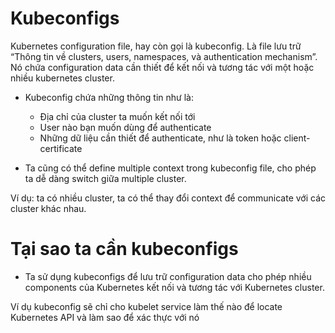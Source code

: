 # Kubeconfigs
Kubernetes configuration file, hay còn gọi là kubeconfig. Là file lưu trữ “Thông tin về clusters, users, namespaces, và authentication mechanism”. Nó chứa configuration data cần thiết để kết nối và tương tác với một hoặc nhiều kubernetes cluster.

* Kubeconfig chứa những thông tin như là:
  - Địa chỉ của cluster ta muốn kết nối tới
  - User nào bạn muốn dùng để authenticate
  - Những dữ liệu cần thiết để authenticate, như là token hoặc client-certificate

* Ta cũng có thể define multiple context trong kubeconfig file, cho phép ta dễ dàng switch giữa multiple cluster.

Ví dụ: ta có nhiều cluster, ta có thể thay đổi context để communicate với các cluster khác nhau.

# Tại sao ta cần kubeconfigs

* Ta sử dụng kubeconfigs để lưu trữ configuration data cho phép nhiều components của Kubernetes kết nối và tương tác với Kubernetes cluster.

Ví dụ kubeconfig sẽ chỉ cho kubelet service làm thế nào để locate Kubernetes API và làm sao để xác thực với nó
